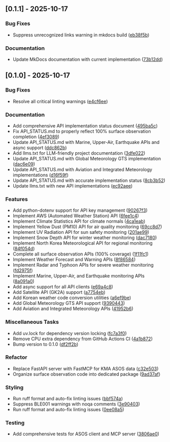 ## [0.1.1] - 2025-10-17

### Bug Fixes

- Suppress unrecognized links warning in mkdocs build ([eb38f5b](https://github.com/appleparan/kma-mcp/commit/eb38f5b848f088c8afb397a55a553c0f87c50063))

### Documentation

- Update MkDocs documentation with current implementation ([73b12dd](https://github.com/appleparan/kma-mcp/commit/73b12ddebd72bd6a541535bdc9b525ce87350469))

## [0.1.0] - 2025-10-17

### Bug Fixes

- Resolve all critical linting warnings ([e4cf6ee](https://github.com/appleparan/kma-mcp/commit/e4cf6ee4395d07302469764fc9b34cf37ff5189c))

### Documentation

- Add comprehensive API implementation status document ([495ba5c](https://github.com/appleparan/kma-mcp/commit/495ba5c09077b9e6d2bb70b891c0f11621a9ba66))
- Fix API_STATUS.md to properly reflect 100% surface observation completion ([4ef3089](https://github.com/appleparan/kma-mcp/commit/4ef3089f23657cd3ebc759259a2674bb66f32a91))
- Update API_STATUS.md with Marine, Upper-Air, Earthquake APIs and async support ([ddc862b](https://github.com/appleparan/kma-mcp/commit/ddc862bce364d446743254352a6098d9892323ff))
- Add llms.txt for LLM-friendly project documentation ([3dfe022](https://github.com/appleparan/kma-mcp/commit/3dfe0226af3a346eb03df9f970aeb4316a0aae5f))
- Update API_STATUS.md with Global Meteorology GTS implementation ([dac6e09](https://github.com/appleparan/kma-mcp/commit/dac6e09f15afe850b0ede8caa6f90112ed0fc9c3))
- Update API_STATUS.md with Aviation and Integrated Meteorology implementations ([d16f59f](https://github.com/appleparan/kma-mcp/commit/d16f59f9ec479fa2fe4be11c1dee6c5b6244c777))
- Update API_STATUS.md with accurate implementation status ([8cb3b52](https://github.com/appleparan/kma-mcp/commit/8cb3b52d21a7cec0021a43183c252ea723cd0ceb))
- Update llms.txt with new API implementations ([ec92aee](https://github.com/appleparan/kma-mcp/commit/ec92aee784f583801e5ee4b2a4ddb4cfb894dc6c))

### Features

- Add python-dotenv support for API key management ([90267f3](https://github.com/appleparan/kma-mcp/commit/90267f312d00b87867b35471c9254b113db59d77))
- Implement AWS (Automated Weather Station) API ([6fee1c4](https://github.com/appleparan/kma-mcp/commit/6fee1c4d6da948cdfa6dfd7c306c9dfb4030da2a))
- Implement Climate Statistics API for climate normals ([4ca1eab](https://github.com/appleparan/kma-mcp/commit/4ca1eab5e21052748a595e359944e481ec051c7d))
- Implement Yellow Dust (PM10) API for air quality monitoring ([69cc8d7](https://github.com/appleparan/kma-mcp/commit/69cc8d7574a37255f6eea249fa001926d2bdae37))
- Implement UV Radiation API for sun safety monitoring ([201ae99](https://github.com/appleparan/kma-mcp/commit/201ae99a042d1676babff3ed36687b1bea97888a))
- Implement Snow Depth API for winter weather monitoring ([dac7180](https://github.com/appleparan/kma-mcp/commit/dac718002ae6ab2349589156520894ff03130821))
- Implement North Korea Meteorological API for regional monitoring ([84f054d](https://github.com/appleparan/kma-mcp/commit/84f054d1b5b06f0089f55d24db54bdbe1f3c8db2))
- Complete all surface observation APIs (100% coverage) ([1f11fc1](https://github.com/appleparan/kma-mcp/commit/1f11fc1bcfe0ca684007002ae558a22808b8ba04))
- Implement Weather Forecast and Warning APIs ([8f86584](https://github.com/appleparan/kma-mcp/commit/8f86584f2993049b9157082409cf0d681adfdc7c))
- Implement Radar and Typhoon APIs for severe weather monitoring ([fd2975f](https://github.com/appleparan/kma-mcp/commit/fd2975f7df231e2cefdc7eec36d78f017e13150c))
- Implement Marine, Upper-Air, and Earthquake monitoring APIs ([8a091a0](https://github.com/appleparan/kma-mcp/commit/8a091a06253d52cfe38f4e866a78698a83153495))
- Add async support for all API clients ([e69a4c8](https://github.com/appleparan/kma-mcp/commit/e69a4c8079c0817246e5024fb219f7eef54c86f8))
- Add Satellite API (GK2A) support ([a7754eb](https://github.com/appleparan/kma-mcp/commit/a7754ebb4b6aab110935980a0c84827560736b52))
- Add Korean weather code conversion utilities ([a6ef9be](https://github.com/appleparan/kma-mcp/commit/a6ef9be8ed1e5147a6e6b5ebaab2024dfca7ece2))
- Add Global Meteorology GTS API support ([9390443](https://github.com/appleparan/kma-mcp/commit/93904438d28ddf9f9e5ccda4d85fae9fd9d4b14b))
- Add Aviation and Integrated Meteorology APIs ([41952b6](https://github.com/appleparan/kma-mcp/commit/41952b68bff4bdae25d0c605767fef771b6f577b))

### Miscellaneous Tasks

- Add uv.lock for dependency version locking ([fc7a3f0](https://github.com/appleparan/kma-mcp/commit/fc7a3f0d01e2990d0debc07f7d62620835a30df0))
- Remove CPU extra dependency from GitHub Actions CI ([4a1b872](https://github.com/appleparan/kma-mcp/commit/4a1b872b1fef6c8664c04cc510543bd521498aaa))
- Bump version to 0.1.0 ([df2ff2b](https://github.com/appleparan/kma-mcp/commit/df2ff2b64b4329139f3fdb96bda8ea046ba16f44))

### Refactor

- Replace FastAPI server with FastMCP for KMA ASOS data ([c32e503](https://github.com/appleparan/kma-mcp/commit/c32e50357f3cfa829b74e3a489cc01e2c0d077dc))
- Organize surface observation code into dedicated package ([9ad37af](https://github.com/appleparan/kma-mcp/commit/9ad37af7e4bf3da31bc083c6ab97e3936847b126))

### Styling

- Run ruff format and auto-fix linting issues ([bbf574a](https://github.com/appleparan/kma-mcp/commit/bbf574a6e8df72e52f2a21e4b9eeab94d89662c8))
- Suppress BLE001 warnings with noqa comments ([3e90403](https://github.com/appleparan/kma-mcp/commit/3e9040353dbf8694023cf8b62484b36f1f704e95))
- Run ruff format and auto-fix linting issues ([0ee08a5](https://github.com/appleparan/kma-mcp/commit/0ee08a5188aa6f8489774803ae5dfbac799a9569))

### Testing

- Add comprehensive tests for ASOS client and MCP server ([3806ae0](https://github.com/appleparan/kma-mcp/commit/3806ae06125ff9d1e3360406560993218fa01196))

<!-- generated by git-cliff -->
